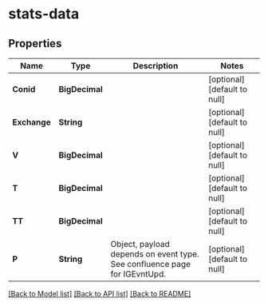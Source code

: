 # stats-data
## Properties

| Name | Type | Description | Notes |
|------------ | ------------- | ------------- | -------------|
| **Conid** | **BigDecimal** |  | [optional] [default to null] |
| **Exchange** | **String** |  | [optional] [default to null] |
| **V** | **BigDecimal** |  | [optional] [default to null] |
| **T** | **BigDecimal** |  | [optional] [default to null] |
| **TT** | **BigDecimal** |  | [optional] [default to null] |
| **P** | **String** | Object, payload depends on event type. See confluence page for IGEvntUpd. | [optional] [default to null] |

[[Back to Model list]](../README.md#documentation-for-models) [[Back to API list]](../README.md#documentation-for-api-endpoints) [[Back to README]](../README.md)

